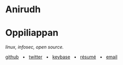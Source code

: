 # Anirudh
# Oppiliappan

*linux, infosec, open source.*

[github](https://github.com/icyphox) &nbsp; &bull; &nbsp; [twitter](https://twitter.com/icyphox) &nbsp; &bull; &nbsp; [keybase](https://keybase.io/icyphox) &nbsp; &bull; &nbsp; [résumé](https://xix.ph0x.me/resume.pdf) &nbsp; &bull; &nbsp; [email](mailto:icyph0x@pm.me)

